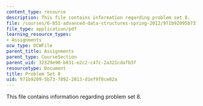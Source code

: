 ```yaml
---
content_type: resource
description: This file contains information regarding problem set 8.
file: /courses/6-851-advanced-data-structures-spring-2012/971b92095b7378922813d1ef9f8ce82a_MIT6_851S12_ps8.pdf
file_type: application/pdf
learning_resource_types:
- Assignments
ocw_type: OCWFile
parent_title: Assignments
parent_type: CourseSection
parent_uid: 32329e90-b031-e2c2-c47c-2a321cdafb3f
resourcetype: Document
title: Problem Set 8
uid: 971b9209-5b73-7892-2813-d1ef9f8ce82a
---
```

This file contains information regarding problem set 8.

